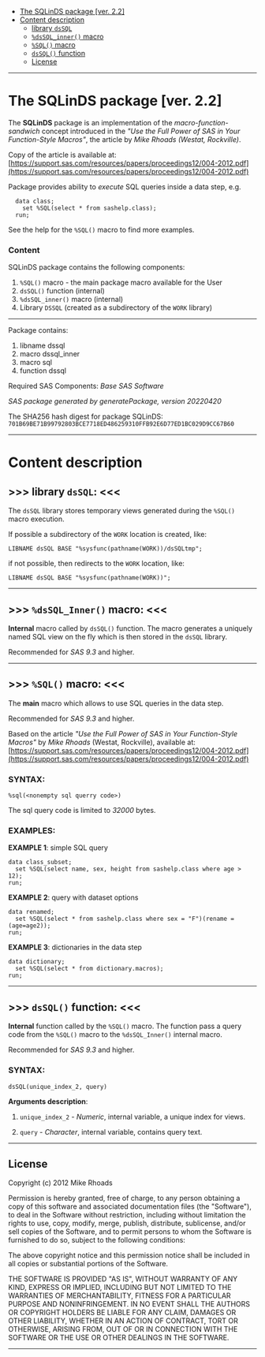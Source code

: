 - [The SQLinDS package [ver. 2.2]](#sqlinds-package)
- [Content description](#content-description)
  * [library `dsSQL`](#library-dssql)
  * [`%dsSQL_inner()` macro](#dssql-inner-macro)
  * [`%SQL()` macro](#dssql-inner-macro)
  * [`dsSQL()` function](#dssql-function)
  * [License](#license)
  
---

# The SQLinDS package [ver. 2.2] <a name="sqlinds-package"></a> ###############################################

The **SQLinDS** package is an implementation of 
the *macro-function-sandwich* concept introduced in the 
*"Use the Full Power of SAS in Your Function-Style Macros"*,
the article by *Mike Rhoads (Westat, Rockville)*.

Copy of the article is available at:
[https://support.sas.com/resources/papers/proceedings12/004-2012.pdf](https://support.sas.com/resources/papers/proceedings12/004-2012.pdf)

Package provides ability to *execute* SQL queries inside a data step, e.g.
~~~~~~~~~~~~~~~~~~~~~~~~~~~~~~~~~~~~~~~~~~sas
  data class;
    set %SQL(select * from sashelp.class);
  run;
~~~~~~~~~~~~~~~~~~~~~~~~~~~~~~~~~~~~~~~~~~
See the help for the `%SQL()` macro to find more examples. 

### Content ###################################################################

SQLinDS package contains the following components:

1. `%SQL()` macro - the main package macro available for the User
2. `dsSQL()` function (internal)
3. `%dsSQL_inner()` macro (internal) 
4. Library `DSSQL` (created as a subdirectory of the `WORK` library)

---

Package contains: 
1.   libname    dssql 
2.   macro      dssql_inner 
3.   macro      sql 
4.   function   dssql 

Required SAS Components: 
  *Base SAS Software*

*SAS package generated by generatePackage, version 20220420*

The SHA256 hash digest for package SQLinDS: 
`701B69BE71B99792803BCE7718ED486259310FFB92E6D77ED1BC029D9CC67B60` 

---
# Content description ############################################################################################


## >>> library `dsSQL`: <<< <a name="library-dssql"></a> ########################

The `dsSQL` library stores temporary views 
generated during the `%SQL()` macro execution.

If possible a subdirectory of the `WORK` location is created, like: 
~~~~~~~~~~~~~~~~~~~~~~~~~~~~~~~~~~~~~~~~~~~~~~~~~~~~~~~~sas
LIBNAME dsSQL BASE "%sysfunc(pathname(WORK))/dsSQLtmp";
~~~~~~~~~~~~~~~~~~~~~~~~~~~~~~~~~~~~~~~~~~~~~~~~~~~~~~~~

if not possible, then redirects to the `WORK` location, like:
~~~~~~~~~~~~~~~~~~~~~~~~~~~~~~~~~~~~~~~~~~~~~~~~~~~~~~~~sas
LIBNAME dsSQL BASE "%sysfunc(pathname(WORK))"; 
~~~~~~~~~~~~~~~~~~~~~~~~~~~~~~~~~~~~~~~~~~~~~~~~~~~~~~~~
---



## >>> `%dsSQL_Inner()` macro: <<< <a name="dssql-inner-macro"></a> #############

**Internal** macro called by `dsSQL()` function.
The macro generates a uniquely named SQL view on the fly
which is then stored in the `dsSQL` library.

Recommended for *SAS 9.3* and higher. 

---



## >>> `%SQL()` macro: <<< <a name="dssql-macro"></a> ###########################

The **main** macro which allows to use 
SQL queries in the data step.

Recommended for *SAS 9.3* and higher.

Based on the article *"Use the Full Power of SAS in Your Function-Style Macros"*
by *Mike Rhoads* (Westat, Rockville), available at:
[https://support.sas.com/resources/papers/proceedings12/004-2012.pdf](https://support.sas.com/resources/papers/proceedings12/004-2012.pdf)

### SYNTAX: ###################################################################
~~~~~~~~~~~~~~~~~~~~~~~~~~~~~~~~sas
%sql(<nonempty sql querry code>)
~~~~~~~~~~~~~~~~~~~~~~~~~~~~~~~~

The sql query code is limited to *32000* bytes.

### EXAMPLES: #################################################################

**EXAMPLE 1**: simple SQL query
~~~~~~~~~~~~~~~~~~~~~~~~~~~~~~~~~~~~~~~~~~~~~~~~~~~~~~~~~~~~~~~~~~~~~~~~sas
data class_subset;
  set %SQL(select name, sex, height from sashelp.class where age > 12);
run;
~~~~~~~~~~~~~~~~~~~~~~~~~~~~~~~~~~~~~~~~~~~~~~~~~~~~~~~~~~~~~~~~~~~~~~~~

**EXAMPLE 2**: query with dataset options
~~~~~~~~~~~~~~~~~~~~~~~~~~~~~~~~~~~~~~~~~~~~~~~~~~~~~~~~~~~~~~~~~~~~~~~~~~~~~~sas
data renamed;
  set %SQL(select * from sashelp.class where sex = "F")(rename = (age=age2));
run;
~~~~~~~~~~~~~~~~~~~~~~~~~~~~~~~~~~~~~~~~~~~~~~~~~~~~~~~~~~~~~~~~~~~~~~~~~~~~~~

**EXAMPLE 3**: dictionaries in the data step
~~~~~~~~~~~~~~~~~~~~~~~~~~~~~~~~~~~~~~~~~~~~~~~~~~~~~~~~~~~~~~~~~~~~~~~~~~~~~~sas
data dictionary;
  set %SQL(select * from dictionary.macros);
run;
~~~~~~~~~~~~~~~~~~~~~~~~~~~~~~~~~~~~~~~~~~~~~~~~~~~~~~~~~~~~~~~~~~~~~~~~~~~~~~
---


 
## >>> `dsSQL()` function: <<< <a name="dssql-function"></a> ####################

**Internal** function called by the `%SQL()` macro.
The function pass a query code from the `%SQL()`
macro to the `%dsSQL_Inner()` internal macro.

Recommended for *SAS 9.3* and higher. 

### SYNTAX: ###################################################################
~~~~~~~~~~~~~~~~~~~~~~~~~~~~~~~~sas
dsSQL(unique_index_2, query)
~~~~~~~~~~~~~~~~~~~~~~~~~~~~~~~~

**Arguments description**:

1. `unique_index_2` - *Numeric*, internal variable, a unique index for views.

2. `query` -          *Character*, internal variable, contains query text.

---

## License ####################################################################

Copyright (c) 2012 Mike Rhoads

Permission is hereby granted, free of charge, to any person obtaining a copy
of this software and associated documentation files (the "Software"), to deal
in the Software without restriction, including without limitation the rights
to use, copy, modify, merge, publish, distribute, sublicense, and/or sell
copies of the Software, and to permit persons to whom the Software is
furnished to do so, subject to the following conditions:

The above copyright notice and this permission notice shall be included in all
copies or substantial portions of the Software.

THE SOFTWARE IS PROVIDED "AS IS", WITHOUT WARRANTY OF ANY KIND, EXPRESS OR
IMPLIED, INCLUDING BUT NOT LIMITED TO THE WARRANTIES OF MERCHANTABILITY,
FITNESS FOR A PARTICULAR PURPOSE AND NONINFRINGEMENT. IN NO EVENT SHALL THE
AUTHORS OR COPYRIGHT HOLDERS BE LIABLE FOR ANY CLAIM, DAMAGES OR OTHER
LIABILITY, WHETHER IN AN ACTION OF CONTRACT, TORT OR OTHERWISE, ARISING FROM,
OUT OF OR IN CONNECTION WITH THE SOFTWARE OR THE USE OR OTHER DEALINGS IN THE
SOFTWARE.

---
